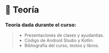 # 📌 Teoría 

### Teoría dada durante el curso:

> - Presentaciones de clases y ayudantías.
> - Código de Android Studio y Kotlin.
> - Bibliografía del curso, textos y libros.
